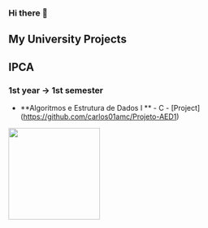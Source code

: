 ### Hi there 👋
## My University Projects
## IPCA
### 1st year -> 1st semester
- **Algoritmos e Estrutura de Dados I ** - C - [Project] (https://github.com/carlos01amc/Projeto-AED1)

<div>
  <img height="180em" align="center" src="https://github-readme-stats-eight-theta.vercel.app/api?username=carlos01amc&show_icons=true&theme=dark&include_all_commits=true&count_private=true"/>
</div>

